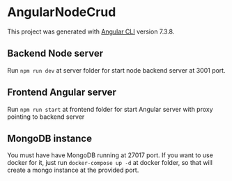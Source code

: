 # AngularNodeCrud

This project was generated with [Angular CLI](https://github.com/angular/angular-cli) version 7.3.8.

## Backend Node server

Run `npm run dev` at server folder for start node backend server at 3001 port.

## Frontend Angular server

Run `npm run start` at frontend folder for start Angular server with proxy pointing to backend server

## MongoDB instance

You must have have MongoDB running at 27017 port. If you want to use docker for it, just run `docker-compose up -d` at docker folder, so that will create a mongo instance at the provided port. 
